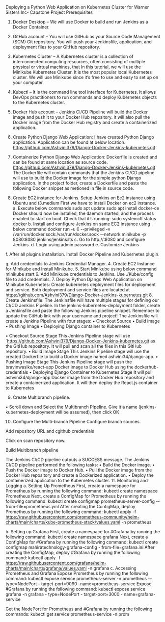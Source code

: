 Deploying a Python Web Application on Kubernetes Cluster for Warner Sisters Inc- Capstone Project
Prerequisites
1.	Docker Desktop – We will use Docker to build and run Jenkins as a Docker Container.
2.	GitHub account – You will use GitHub as your Source Code Management (SCM) Git repository. You will push your Jenkinsfile, application, and deployment files to your GitHub repository.
3.	Kubernetes Cluster – A Kubernetes cluster is a collection of interconnected computing resources, often consisting of multiple physical or virtual machines, that 
In this tutorial, we will use the Minikube Kubernetes Cluster. It is the most popular local Kubernetes cluster. We will use Minikube since it’s free to use and easy to set up on your computer.
4.	Kubectl – It is the command line tool interface for Kubernetes. It allows DevOps practitioners to run commands and deploy Kubernetes objects to the Kubernetes cluster. 
5.	Docker Hub account – Jenkins CI/CD Pipeline will build the Docker image and push it to your Docker Hub repository. It will also pull the Docker image from the Docker Hub registry and create a containerized application.

1. Create Python Django Web Application:
      I have created Python Django application. Application can be found at below location.
      https://github.com/Ashvini379/Django-Docker-Jenkins-kubernetes.git

2. Containerize Python Django Web Application:
    Dockerfile is created and can be found at same location as source code.
    https://github.com/Ashvini379/Django-Docker-Jenkins-kubernetes.git
   The Dockerfile will contain commands that the Jenkins CI/CD pipeline will use to build the Docker image for the simple python Django application. In the project folder, create a Dockerfile and paste the following Docker snippet as metioned in file in source code.
3. Create EC2 instance for Jenkins.
    Setup Jenkins on Ec2 instance using Ubuntu and t3.medium
    First we have to install Docker on ec2 instance. 
a.	Execute below commands 
sudo apt update
sudo apt install docker-ce
Docker should now be installed, the daemon started, and the process enabled to start on boot. Check that it’s running:
sudo systemctl status docker
b.	Install and configure Jenkins on same EC2 instance using below command
 docker run -u 0 --privileged -v /var/run/docker.sock:/var/run/docker.sock --network minikube -p 8080:8080 jenkins/jenkins:lts
c.	Go to http://<Public IP Address>:8080 and configure Jenkins.
d.	Login using admin password 
e.	Customize Jenkins
 
f.	After all plugins installation. Install Docker Pipeline and Kubernetes plugin.
 
 
g.	Add credentials to Jenkins Credential Manager.
4. Create EC2 Instance for MInikube and Install Minikube.
5. Start Minikube using below command
minikube start
6. Add Minikube credentials to Jenkins. Use ./Kube/config file to add credentials.
7. Deploy Python Django Web Application on Minikube Kubernetes: 
   Create kubernetes deployment files for deployment and service. Both deployment and service files are located at 
https://github.com/Ashvini379/Django-Docker-Jenkins-kubernetes.git
8. Create Jenkinsfile.
The Jenkinsfile will have multiple stages for defining our CI/CD Jenkins Pipeline. In the jenkins-kubernetes-deployment folder, create a Jenkinsfile and paste the following Jenkins pipeline snippet. Remember to update the GitHub link with your username and project!
The Jenkinsfile will create a Jenkins Pipeline with four stages:
•	Checkout Source
•	Build image
•	Pushing Image
•	Deploying Django container to Kubernetes

•	Checkout Source Stage
This Jenkins Pipeline stage will use `https://github.com/Ashvini379/Django-Docker-Jenkins-kubernetes.git as the GitHub repository. It will pull and scan all the files in this GitHub repository.
•	Build Image Stage
This Jenkins Pipeline stage will use the created Dockerfile to build a Docker image named ashvini34/django-app.
•	Pushing Image Stage
This Jenkins Pipeline stage will push the bravinwasike/react-app Docker image to Docker Hub using the dockerhub-credentials
•	Deploying Django Container to Kubernetes Stage
It will pull ashvini34/django-app Docker image from the Docker Hub repository and create a containerized application. It will then deploy the React.js container to Kubernetes

9. Create Multibranch pipeline.
 
•	Scroll down and Select the Multibranch Pipeline. Give it a name (jenkins-kubernetes-deployment will be assumed), then click OK
 

10.  Configure the Multi-branch Pipeline
Configure branch sources.
 

Add repository URL and cgithub credentials
 
Click on scan repository now.
 
Build Multibranch pipeline
 
 
The Jenkins CI/CD pipeline outputs a SUCCESS message. The Jenkins CI/CD pipeline performed the following tasks:
•	Build the Docker image.
•	Push the Docker image to Docker Hub.
•	Pull the Docker image from the Docker Hub repository and create a Dockerized application.
•	Deploy the containerized application to the Kubernetes cluster. 
11. Monitoring and Logging
a. Setting Up Prometheus
First, create a namespace for Prometheus by running the following command:
kubectl create namespace Prometheus
Next, create a ConfigMap for Prometheus by running the following command:
kubectl create configmap prometheus-server-config --from-file=prometheus.yml
 After creating the ConfigMap, deploy Prometheus by running the following command:
kubectl apply -f https://raw.githubusercontent.com/prometheus-community/helm-charts/main/charts/kube-prometheus-stack/values.yaml -n prometheus

b. Setting up Grafana
First, create a namespace for #Grafana by running the following command:
kubectl create namespace grafana
Next, create a ConfigMap for #Grafana by running the following command:
kubectl create configmap mahiratechnology-grafana-config - from-file=grafana.ini
After creating the ConfigMap, deploy #Grafana by running the following command:
kubectl apply -f https://raw.githubusercontent.com/grafana/helm-charts/main/charts/grafana/values.yaml -n grafana
c. Accessing Prometheus and Grafana
Expose Prometheus by running the following command:
kubectl expose service prometheus-server -n prometheus --type=NodePort - target-port=9090 -name=prometheus-service
Expose #Grafana by running the following command:
kubectl expose service grafana -n grafana - type=NodePort - target-port=3000 - name=grafana-service

Get the NodePort for Prometheus and #Grafana by running the following commands:
kubectl get service prometheus-service -n prom


 











	


	
